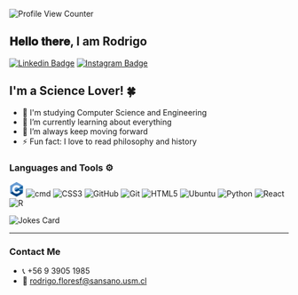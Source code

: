 <!-- <h5>I'm working on this... patience!</h5> -->
![Profile View Counter](https://komarev.com/ghpvc/?username=Rodrigo-Flores)
<h2> 𝐇𝐞𝐥𝐥𝐨 𝐭𝐡𝐞𝐫𝐞, I am Rodrigo</h2>

[![Linkedin Badge](https://img.shields.io/badge/-Rodrigo%20Flores-blue?style=social&logo=Linkedin&logoColor=blue&link=https://www.linkedin.com/in/vedantkhairnar/)](https://www.linkedin.com/in/rodrigo-flores-1207/)   [![Instagram Badge](https://img.shields.io/badge/-rodrigo_flores___-blue?style=social&logo=Instagram&link=https://www.instagram.com/rodrigo_flores___/)](https://www.instagram.com/rodrigo_flores___/)

<!-- <img src="https://github.com/Rodrigo-Flores/Rodrigo-Flores/blob/main/assets/space_name_v2.png" width="1000px" ></h2> -->

## I'm a Science Lover! 🍀

- 🔭 I'm studying Computer Science and Engineering
- 🧠 I’m currently learning about everything
- 🚀 I’m always keep moving forward
- ⚡ Fun fact: I love to read philosophy and history
<!-- - 🌌 2021 Goals: (..) -->

### Languages and Tools ⚙️
<!--<img align="left" alt="Visual Studio Code" width="26px" src="https://raw.githubusercontent.com/github/explore/80688e429a7d4ef2fca1e82350fe8e3517d3494d/topics/visual-studio-code/visual-studio-code.png" />
<img align="left" alt="HTML5" width="26px" src="https://raw.githubusercontent.com/github/explore/80688e429a7d4ef2fca1e82350fe8e3517d3494d/topics/html/html.png" />
<img align="left" alt="CSS3" width="26px" src="https://raw.githubusercontent.com/github/explore/80688e429a7d4ef2fca1e82350fe8e3517d3494d/topics/css/css.png" />
<img align="left" alt="JavaScript" width="26px" src="https://raw.githubusercontent.com/github/explore/80688e429a7d4ef2fca1e82350fe8e3517d3494d/topics/javascript/javascript.png" />
<img align="left" alt="React" width="26px" src="https://raw.githubusercontent.com/github/explore/80688e429a7d4ef2fca1e82350fe8e3517d3494d/topics/react/react.png" />
<img align="left" alt="Git" width="26px" src="https://raw.githubusercontent.com/github/explore/80688e429a7d4ef2fca1e82350fe8e3517d3494d/topics/git/git.png" />
<img align="left" alt="Terminal" width="26px" src="https://raw.githubusercontent.com/github/explore/80688e429a7d4ef2fca1e82350fe8e3517d3494d/topics/terminal/terminal.png" /><br/><br/>
<img align="left" alt="GitHub" width="26px" src="https://raw.githubusercontent.com/github/explore/78df643247d429f6cc873026c0622819ad797942/topics/github/github.png" /><br/>
-->
<!-- <img align="left" alt="CSS3" width="26px" src="/assets/c-.png" />
<img align="left" alt="CSS3" width="26px" src="/assets/command-line.png" />
<img align="left" alt="CSS3" width="26px" src="/assets/git.png" />
<img align="left" alt="CSS3" width="26px" src="/assets/github.png" />
<img align="left" alt="CSS3" width="26px" src="/assets/html-5-.png" />
<img align="left" alt="CSS3" width="26px" src="/assets/linux.png" />
<img align="left" alt="CSS3" width="26px" src="/assets/piton.png" />
<img align="left" alt="CSS3" width="26px" src="/assets/r.png" />
<img align="left" alt="CSS3" width="26px" src="/assets/react.png" /> -->

<img src="/assets/c-.png" alt="C++" width="26px"/>
<img src="/assets/command-line.png-.png" alt="cmd" width="26px"/>
<img src="/assets/css-3.png-.png" alt="CSS3" width="26px"/>
<img src="/assets/github.png.png" alt="GitHub" width="26px"/>
<img src="/assets/git.png.png" alt="Git" width="26px"/>
<img src="/assets/html-5.png.png" alt="HTML5" width="26px"/>
<img src="/assets/linux.png.png" alt="Ubuntu" width="26px"/>
<img src="/assets/piton.png.png" alt="Python" width="26px"/>
<img src="/assets/react.png.png" alt="React" width="26px"/>
<img src="/assets/r.png.png" alt="R" width="26px"/>

![Jokes Card](https://readme-jokes.vercel.app/api)
     
---
### Contact Me
- 📞 +56 9 3905 1985
- 📧  rodrigo.floresf@sansano.usm.cl
